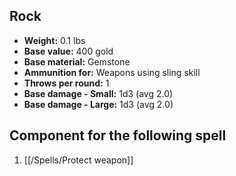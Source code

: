 ## Rock
- **Weight:** 0.1 lbs
- **Base value:** 400 gold
- **Base material:** Gemstone
- **Ammunition for:** Weapons using sling skill
- **Throws per round:** 1
- **Base damage - Small:** 1d3 (avg 2.0)
- **Base damage - Large:** 1d3 (avg 2.0)

## Component for the following spell

1. [[/Spells/Protect weapon]]
